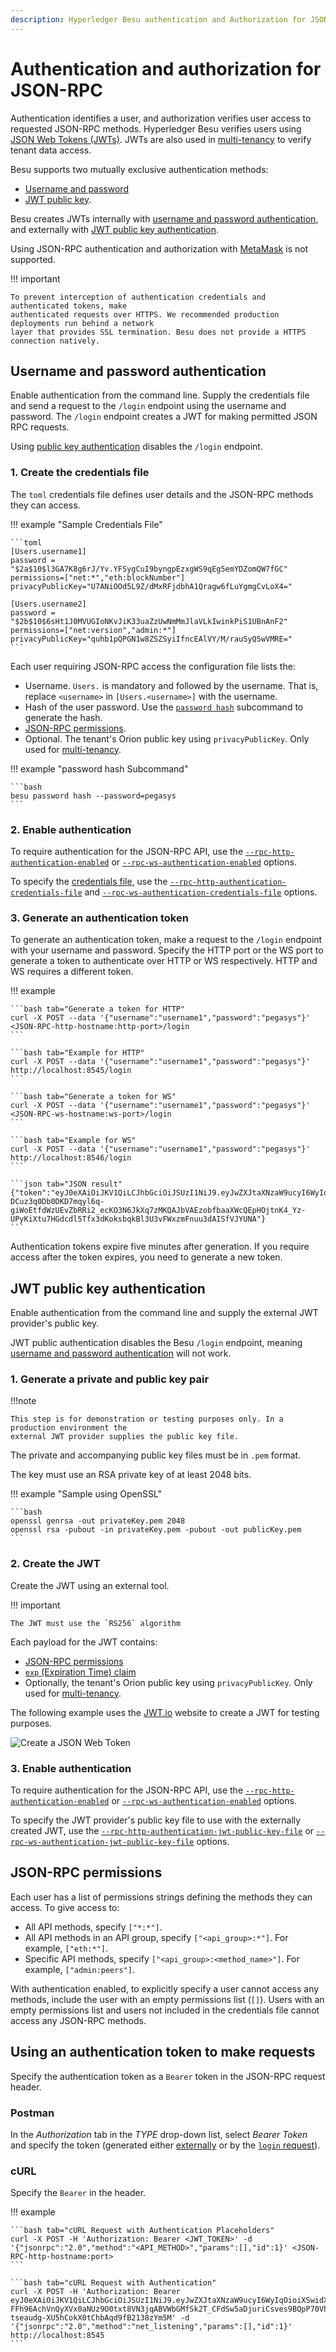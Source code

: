 ```yaml
---
description: Hyperledger Besu authentication and Authorization for JSON-RPC
---
```


# Authentication and authorization for JSON-RPC

Authentication identifies a user, and authorization verifies user access to requested JSON-RPC
methods. Hyperledger Besu verifies users using
[JSON Web Tokens (JWTs)](https://jwt.io/introduction/). JWTs are also used in
[multi-tenancy](../../../Concepts/Privacy/Multi-Tenancy.md) to verify tenant data access.

Besu supports two mutually exclusive authentication methods:

* [Username and password](#username-and-password-authentication)
* [JWT public key](#jwt-public-key-authentication).

Besu creates JWTs internally with
[username and password authentication](#username-and-password-authentication), and externally with
[JWT public key authentication](#jwt-public-key-authentication).

Using JSON-RPC authentication and authorization with [MetaMask](https://metamask.io/) is not supported.

!!! important

    To prevent interception of authentication credentials and authenticated tokens, make
    authenticated requests over HTTPS. We recommended production deployments run behind a network
    layer that provides SSL termination. Besu does not provide a HTTPS connection natively.

## Username and password authentication

Enable authentication from the command line. Supply the credentials file and send a request to the
`/login` endpoint using the username and password. The `/login` endpoint creates a JWT for making
permitted JSON RPC requests.

Using [public key authentication](#jwt-public-key-authentication) disables the `/login` endpoint.

### 1. Create the credentials file

The `toml` credentials file defines user details and the JSON-RPC methods they can access.

!!! example "Sample Credentials File"

    ```toml
    [Users.username1]
    password = "$2a$10$l3GA7K8g6rJ/Yv.YFSygCuI9byngpEzxgWS9qEg5emYDZomQW7fGC"
    permissions=["net:*","eth:blockNumber"]
    privacyPublicKey="U7ANiOOd5L9Z/dMxRFjdbhA1Qragw6fLuYgmgCvLoX4="

    [Users.username2]
    password = "$2b$10$6sHt1J0MVUGIoNKvJiK33uaZzUwNmMmJlaVLkIwinkPiS1UBnAnF2"
    permissions=["net:version","admin:*"]
    privacyPublicKey="quhb1pQPGN1w8ZSZSyiIfncEAlVY/M/rauSyQ5wVMRE="
    ```

Each user requiring JSON-RPC access the configuration file lists the:

* Username. `Users.` is mandatory and followed by the username. That is, replace `<username>` in
  `[Users.<username>]` with the username.
* Hash of the user password. Use the
  [`password hash`](../../../Reference/CLI/CLI-Subcommands.md#password) subcommand to generate the
  hash.
* [JSON-RPC permissions](#json-rpc-permissions).
* Optional. The tenant's Orion public key using `privacyPublicKey`. Only used for
  [multi-tenancy](../../../Concepts/Privacy/Multi-Tenancy.md).

!!! example "password hash Subcommand"

    ```bash
    besu password hash --password=pegasys
    ```

### 2. Enable authentication

To require authentication for the JSON-RPC API, use the
[`--rpc-http-authentication-enabled`](../../../Reference/CLI/CLI-Syntax.md#rpc-http-authentication-enabled)
or [`--rpc-ws-authentication-enabled`](../../../Reference/CLI/CLI-Syntax.md#rpc-ws-authentication-enabled)
options.

To specify the [credentials file](#1-create-the-credentials-file), use the
[`--rpc-http-authentication-credentials-file`](../../../Reference/CLI/CLI-Syntax.md#rpc-http-authentication-credentials-file)
and [`--rpc-ws-authentication-credentials-file`](../../../Reference/CLI/CLI-Syntax.md#rpc-ws-authentication-credentials-file)
options.

### 3. Generate an authentication token

To generate an authentication token, make a request to the `/login` endpoint with your username and
password. Specify the HTTP port or the WS port to generate a token to authenticate over HTTP or WS
respectively. HTTP and WS requires a different token.

!!! example

    ```bash tab="Generate a token for HTTP"
    curl -X POST --data '{"username":"username1","password":"pegasys"}' <JSON-RPC-http-hostname:http-port>/login
    ```

    ```bash tab="Example for HTTP"
    curl -X POST --data '{"username":"username1","password":"pegasys"}' http://localhost:8545/login
    ```

    ```bash tab="Generate a token for WS"
    curl -X POST --data '{"username":"username1","password":"pegasys"}' <JSON-RPC-ws-hostname:ws-port>/login
    ```

    ```bash tab="Example for WS"
    curl -X POST --data '{"username":"username1","password":"pegasys"}' http://localhost:8546/login
    ```

    ```json tab="JSON result"
    {"token":"eyJ0eXAiOiJKV1QiLCJhbGciOiJSUzI1NiJ9.eyJwZXJtaXNzaW9ucyI6WyIqOioiXSwidXNlcm5hbWUiOiJ1c2VyMiIsImlhdCI6MTU1MDQ2MDYwNCwiZXhwIjoxNTUwNDYwOTA0fQ.l2Ycqzl_AyvReXBeUSayOlOMS_E8-DCuz3q0Db0DKD7mqyl6q-giWoEtfdWzUEvZbRRi2_ecKO3N6JkXq7zMKQAJbVAEzobfbaaXWcQEpHOjtnK4_Yz-UPyKiXtu7HGdcdl5Tfx3dKoksbqkBl3U3vFWxzmFnuu3dAISfVJYUNA"}
    ```

Authentication tokens expire five minutes after generation. If you require access after the token
expires, you need to generate a new token.

## JWT public key authentication

Enable authentication from the command line and supply the external JWT provider's public key.

JWT public authentication disables the Besu `/login` endpoint, meaning
[username and password authentication](#username-and-password-authentication) will not work.

### 1. Generate a private and public key pair

!!!note

    This step is for demonstration or testing purposes only. In a production environment the
    external JWT provider supplies the public key file.

The private and accompanying public key files must be in `.pem` format.

The key must use an RSA private key of at least 2048 bits.

!!! example "Sample using OpenSSL"

    ```bash
    openssl genrsa -out privateKey.pem 2048
    openssl rsa -pubout -in privateKey.pem -pubout -out publicKey.pem
    ```

### 2. Create the JWT

Create the JWT using an external tool.

!!! important

    The JWT must use the `RS256` algorithm

Each payload for the JWT contains:

* [JSON-RPC permissions](#json-rpc-permissions)
* [`exp` (Expiration Time) claim](https://tools.ietf.org/html/rfc7519#section-4.1.4)
* Optionally, the tenant's Orion public key using `privacyPublicKey`. Only used for
  [multi-tenancy](../../../Concepts/Privacy/Multi-Tenancy.md).

The following example uses the [JWT.io](https://jwt.io/) website to create a JWT for testing
purposes.

![Create a JSON Web Token](../../../images/JWT.png)

### 3. Enable authentication

To require authentication for the JSON-RPC API, use the
[`--rpc-http-authentication-enabled`](../../../Reference/CLI/CLI-Syntax.md#rpc-http-authentication-enabled)
or [`--rpc-ws-authentication-enabled`](../../../Reference/CLI/CLI-Syntax.md#rpc-ws-authentication-enabled)
options.

To specify the JWT provider's public key file to use with the externally created JWT, use the
[`--rpc-http-authentication-jwt-public-key-file`](../../../Reference/CLI/CLI-Syntax.md#rpc-http-authentication-jwt-public-key-file)
or [`--rpc-ws-authentication-jwt-public-key-file`](../../../Reference/CLI/CLI-Syntax.md#rpc-ws-authentication-jwt-public-key-file)
options.

## JSON-RPC permissions

Each user has a list of permissions strings defining the methods they can access. To give access
to:

* All API methods, specify `["*:*"]`.
* All API methods in an API group, specify `["<api_group>:*"]`. For example, `["eth:*"]`.
* Specific API methods, specify `["<api_group>:<method_name>"]`. For example, `["admin:peers"]`.

With authentication enabled, to explicitly specify a user cannot access any methods, include the
user with an empty permissions list (`[]`). Users with an empty permissions list and users not
included in the credentials file cannot access any JSON-RPC methods.

## Using an authentication token to make requests

Specify the authentication token as a `Bearer` token in the JSON-RPC request header.

### Postman

In the _Authorization_ tab in the _TYPE_ drop-down list, select *Bearer Token* and specify the
token (generated either [externally](#2-create-the-jwt-token) or by the
[`login` request](#3-generate-an-authentication-token)).

### cURL

Specify the `Bearer` in the header.

!!! example

    ```bash tab="cURL Request with Authentication Placeholders"
    curl -X POST -H 'Authorization: Bearer <JWT_TOKEN>' -d '{"jsonrpc":"2.0","method":"<API_METHOD>","params":[],"id":1}' <JSON-RPC-http-hostname:port>
    ```

    ```bash tab="cURL Request with Authentication"
    curl -X POST -H 'Authorization: Bearer eyJ0eXAiOiJKV1QiLCJhbGciOiJSUzI1NiJ9.eyJwZXJtaXNzaW9ucyI6WyIqOioiXSwidXNlcm5hbWUiOiJ1c2VyMiIsImlhdCI6MTU1MDQ2MTQxNiwiZXhwIjoxNTUwNDYxNzE2fQ.WQ1mqpqzRLHaoL8gOSEZPvnRs_qf6j__7A3Sg8vf9RKvWdNTww_vRJF1gjcVy-FFh96AchVnQyXVx0aNUz9O0txt8VN3jqABVWbGMfSk2T_CFdSw5aDjuriCsves9BQpP70Vhj-tseaudg-XU5hCokX0tChbAqd9fB2138zYm5M' -d '{"jsonrpc":"2.0","method":"net_listening","params":[],"id":1}' http://localhost:8545
    ```